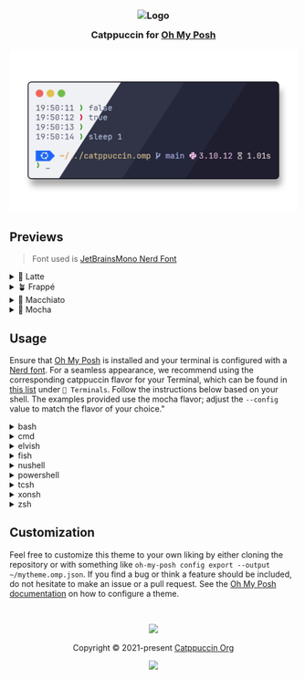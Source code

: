 <h3 align="center">
<img src="https://raw.githubusercontent.com/catppuccin/catppuccin/main/assets/logos/exports/1544x1544_circle.png" width="100" alt="Logo"/><br/>
<img src="https://raw.githubusercontent.com/catppuccin/catppuccin/main/assets/misc/transparent.png" height="30" width="0px"/>
 Catppuccin for <a href="https://ohmyposh.dev/">Oh My Posh</a>
<img src="https://raw.githubusercontent.com/catppuccin/catppuccin/main/assets/misc/transparent.png" height="30" width="0px"/>
</h3>

<p align="center">
<img src="assets/preview.png"/>
</p>

## Previews

> Font used is [JetBrainsMono Nerd Font](https://www.nerdfonts.com/)

<details>
<summary>🌻 Latte</summary>
<img src="assets/latte.png"/>
</details>
<details>
<summary>🪴 Frappé</summary>
<img src="assets/frappe.png"/>
</details>
<details>
<summary>🌺 Macchiato</summary>
<img src="assets/macchiato.png"/>
</details>
<details>
<summary>🌿 Mocha</summary>
<img src="assets/mocha.png"/>
</details>

## Usage

Ensure that [Oh My Posh](https://ohmyposh.dev/docs) is installed and your terminal is configured with a [Nerd font](https://www.nerdfonts.com/). For a seamless appearance, we recommend using the corresponding catppuccin flavor for your Terminal, which can be found in [this list](https://github.com/catppuccin/catppuccin#-ports-and-more) under `🌱 Terminals`. Follow the instructions below based on your shell. The examples provided use the mocha flavor; adjust the `--config` value to match the flavor of your choice."

<details>
<summary>bash</summary>

Adjust the Oh My Posh init line in `~/.bashrc` (could be `~/.profile` or `~/.bash_profile` depending on your environment) by adding the `--config` flag with the catppuccin flavor of your choice.

```shell
eval "$(oh-my-posh init bash --config 'https://raw.githubusercontent.com/maxstolly/catppuccin.omp/main/mocha.omp.json')"
```

Once altered, reload your profile for the changes to take effect:

```shell
exec bash
```

</details>
<details>
<summary>cmd</summary>

Adjust the Oh My Posh init line in `oh-my-posh.lua` by adding the `--config` flag with the catppuccin flavor of your choice.

```lua
load(io.popen('oh-my-posh init cmd --config "https://raw.githubusercontent.com/maxstolly/catppuccin.omp/main/mocha.omp.json"'):read("*a"))()
```

Once altered, restart cmd for the changes to take effect.

</details>
<details>
<summary>elvish</summary>

Adjust the Oh My Posh init line in `~/.elvish/rc.elv` by adding the `--config` flag with the catppuccin flavor of your choice.

```elvish
eval (oh-my-posh init elvish --config 'https://raw.githubusercontent.com/maxstolly/catppuccin.omp/main/mocha.omp.json')
```

Once added, reload your profile for the changes to take effect:

```elvish
exec elvish
```

</details>
<details>
<summary>fish</summary>

Adjust the Oh My Posh init line in `~/.config/fish/config.fish` by adding the `--config` flag with the catppuccin flavor of your choice.

```fish
oh-my-posh init fish --config 'https://raw.githubusercontent.com/maxstolly/catppuccin.omp/main/mocha.omp.json' | source
```

Once altered, reload your config for the changes to take effect:

```fish
. ~/.config/fish/config.fish
```

</details>
<details>
<summary>nushell</summary>

Adjust the Oh My Posh init line in Nushell env file (`$nu.env-path`) by adding the `--config` flag with the catppuccin flavor of your choice.

```nushell
oh-my-posh init nu --config 'https://raw.githubusercontent.com/maxstolly/catppuccin.omp/main/mocha.omp.json'
```

This saves the initialization script to `~/.oh-my-posh.nu`. Now, edit the Nushell config file (`$nu.config-path`) and add the following line at the bottom:

```nushell
source ~/.oh-my-posh.nu
```

If you want to save the initialization script elsewhere, you can change the first line to something like this:

```nushell
oh-my-posh init nu --config 'https://raw.githubusercontent.com/maxstolly/catppuccin.omp/main/mocha.omp.json' --print | save /mylocation/myscript.nu --force
```

And change the `source` line to:

```nushell
source /mylocation/myscript.nu
```

</details>
<details>
<summary>powershell</summary>

Adjust the Oh My Posh init line in your `$PROFILE` by adding the `--config` flag with the catppuccin flavor of your choice.

```powershell
oh-my-posh init pwsh --config 'https://raw.githubusercontent.com/maxstolly/catppuccin.omp/main/mocha.omp.json' | Invoke-Expression
```

Once altered, reload your profile for the changes to take effect:

```powershell
. $PROFILE
```

When the above command gives an error, make sure to create the profile first and add the `oh-my-posh init` above.

```powershell
New-Item -Path $PROFILE -Type File -Force
```

In this scenario, it can also be that PowerShell blocks running local scripts. To solve that, set PowerShell to only require remote scripts to be signed using `Set-ExecutionPolicy RemoteSigned`, or [sign the profile](https://learn.microsoft.com/en-us/powershell/module/microsoft.powershell.core/about/about_signing?view=powershell-7.3#methods-of-signing-scripts).

</details>
<details>
<summary>tcsh</summary>

Adjust the Oh My Posh init line in `~/.tcshrc` by adding the `--config` flag with the catppuccin flavor of your choice.

```tcsh
eval `oh-my-posh init tcsh --config 'https://raw.githubusercontent.com/maxstolly/catppuccin.omp/main/mocha.omp.json'`
```

Once added, reload your profile for the changes to take effect:

```tcsh
exec tcsh
```

</details>
<details>
<summary>xonsh</summary>

Adjust the Oh My Posh init line in `~/.xonshrc` by adding the `--config` flag with the catppuccin flavor of your choice.

```xonsh
execx($(oh-my-posh init xonsh --config 'https://raw.githubusercontent.com/maxstolly/catppuccin.omp/main/mocha.omp.json'))
```

Once added, reload your profile for the changes to take effect:

```xonsh
exec xonsh
```

</details>
<details>
<summary>zsh</summary>

Adjust the Oh My Posh init line in `~/.zshrc` by adding the `--config` flag with the catppuccin flavor of your choice.

```shell
eval "$(oh-my-posh init zsh --config 'https://raw.githubusercontent.com/maxstolly/catppuccin.omp/main/mocha.omp.json')"
```

Once added, reload your profile for the changes to take effect:

```shell
exec zsh
```

</details>

## Customization

Feel free to customize this theme to your own liking by either cloning the repository or with something like `oh-my-posh config export --output ~/mytheme.omp.json`. If you find a bug or think a feature should be included, do not hesitate to make an issue or a pull request. See the [Oh My Posh documentation](https://ohmyposh.dev/docs/configuration/general) on how to configure a theme.

&nbsp;

<p align="center">
<img src="https://raw.githubusercontent.com/catppuccin/catppuccin/main/assets/footers/gray0_ctp_on_line.svg?sanitize=true" />
</p>

<p align="center">
Copyright &copy; 2021-present <a href="https://github.com/catppuccin" target="_blank">Catppuccin Org</a>
</p>

<p align="center">
<a href="https://github.com/catppuccin/catppuccin/blob/main/LICENSE"><img src="https://img.shields.io/static/v1.svg?style=for-the-badge&label=License&message=MIT&logoColor=d9e0ee&colorA=363a4f&colorB=b7bdf8"/></a>
</p>
